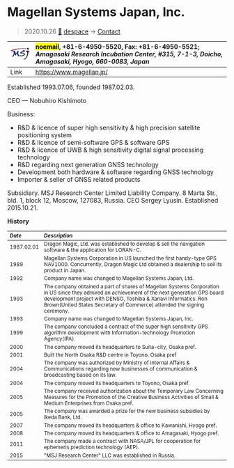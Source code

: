 # Magellan Systems Japan, Inc.
> 2020.10.26 [🚀](../index/index.md) [despace](index.md) → [Contact](contact.md)

|[![](f/contact/m/magellan_sj_logo1_thumb.jpg)](f/contact/m/magellan_sj_logo1.png)|<mark>noemail</mark>, +81-6-4950-5520, Fax: +81-6-4950-5521;<br> *Amagasaki Research Incubation Center, #315, 7-1-3, Doicho, Amagasaki, Hyogo, 660-0083, Japan*|
|:--|:--|
|Link|<https://www.magellan.jp/>|

Established 1993.07.06, founded 1987.02.03.

CEO — Nobuhiro Kishimoto

Business:

   - R&D & licence of super high sensitivity & high precision satellite positioning system
   - R&D & licence of semi-software GPS & software GPS
   - R&D & licence of UWB & high sensitivity digital signal processing technology
   - R&D regarding next generation GNSS technology
   - Development both hardware & software regarding GNSS technology
   - Importer & seller of GNSS related products

Subsidiary. MSJ Research Center Limited Liability Company. 8 Marta Str., bld. 1, block 12, Moscow, 127083, Russia. CEO Sergey Lyusin. Established 2015.10.21.

**History**

<small>

|*Date*|*Description*|
|:--|:--|
|1987.02.01|Dragon Magic, Ltd. was established to develop & sell the navigation software & the application for LORAN-C.|
|1989|Magellan Systems Corporation in US launched the first handy-type GPS NAV1000. Concurrently, Dragon Magic Ltd obtained a dealership to sell its product in Japan.|
|1992|Company name was changed to Magellan Systems Japan, Ltd.|
|1993|The company obtained a part of shares of Magellan Systems Corporation in US since they admired an achievement of the next generation GPS board development project with DENSO, Toshiba & Xanavi Informatics. Ron Brown(United States Secretary of Commerce) attended the signing ceremony.|
|1993|Company name was changed to Magellan Systems Japan, Inc.|
|1999|The company concluded a contract of the super high sensitivity GPS algorithm development with Information-technology Promotion Agency(IPA).|
|2000|The company moved its headquarters to Suita-city, Osaka pref.|
|2001|Built the North Osaka R&D centre in Toyono, Osaka pref|
|2004|The company was authorized by Ministry of Internal Affairs & Communications regarding new businesses of communication & broadcasting based on its law.|
|2004|The company moved its headquarters to Toyono, Osaka pref.|
|2005|The company received authorization about the Temporary Law Concerning Measures for the Promotion of the Creative Business Activities of Small & Medium Enterprises from Osaka pref.|
|2005|The company was awarded a prize for the new business subsidies by Ikeda Bank, Ltd.|
|2007|The company moved its headquarters & office to Kawanishi, Hyogo pref.|
|2008|The company moved its headquarters & office to Amagasaki, Hyogo pref.|
|2011|The company made a contract with NASA/JPL for cooperation for ephemeris prediction technology (AEP).|
|2015|"MSJ Research Center" LLC was established in Russia.|

</small>

<p style="page-break-after:always"> </p>

